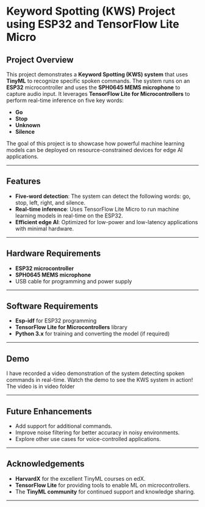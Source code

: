 # Keyword Spotting (KWS) Project using ESP32 and TensorFlow Lite Micro

## Project Overview
This project demonstrates a **Keyword Spotting (KWS) system** that uses **TinyML** to recognize specific spoken commands. The system runs on an **ESP32** microcontroller and uses the **SPH0645 MEMS microphone** to capture audio input. It leverages **TensorFlow Lite for Microcontrollers** to perform real-time inference on five key words:
- **Go**
- **Stop**
- **Unknown**
- **Silence**

The goal of this project is to showcase how powerful machine learning models can be deployed on resource-constrained devices for edge AI applications.

---

## Features
- **Five-word detection**: The system can detect the following words: go, stop, left, right, and silence.
- **Real-time inference**: Uses TensorFlow Lite Micro to run machine learning models in real-time on the ESP32.
- **Efficient edge AI**: Optimized for low-power and low-latency applications with minimal hardware.
  
---

## Hardware Requirements
- **ESP32 microcontroller**
- **SPH0645 MEMS microphone**
- USB cable for programming and power supply

---

## Software Requirements
- **Esp-idf** for ESP32 programming
- **TensorFlow Lite for Microcontrollers** library
- **Python 3.x** for training and converting the model (if required)

---

## Demo
I have recorded a video demonstration of the system detecting spoken commands in real-time. Watch the demo to see the KWS system in action!
The video is in video folder

---

## Future Enhancements
- Add support for additional commands.
- Improve noise filtering for better accuracy in noisy environments.
- Explore other use cases for voice-controlled applications.

---

## Acknowledgements
- **HarvardX** for the excellent TinyML courses on edX.
- **TensorFlow Lite** for providing tools to enable ML on microcontrollers.
- The **TinyML community** for continued support and knowledge sharing.

---

